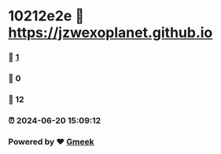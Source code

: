 # 10212e2e :link: https://jzwexoplanet.github.io 
### :page_facing_up: [1](https://jzwexoplanet.github.io/tag.html) 
### :speech_balloon: 0 
### :hibiscus: 12 
### :alarm_clock: 2024-06-20 15:09:12 
### Powered by :heart: [Gmeek](https://github.com/Meekdai/Gmeek)
